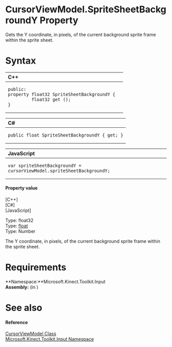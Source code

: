 CursorViewModel.SpriteSheetBackgroundY Property  
===============================================  

Gets the Y coordinate, in pixels, of the current background sprite frame within the sprite sheet. <span id="syntaxSection"></span>

Syntax  
======  

<table>
<colgroup>
<col width="100%" />
</colgroup>
<thead>
<tr class="header">
<th align="left">C++</th>
</tr>
</thead>
<tbody>
<tr class="odd">
<td align="left"><pre><code>public:  
property float32 SpriteSheetBackgroundY {  
         float32 get ();  
}</code></pre></td>
</tr>
</tbody>
</table>

<table>
<colgroup>
<col width="100%" />
</colgroup>
<thead>
<tr class="header">
<th align="left">C#</th>
</tr>
</thead>
<tbody>
<tr class="odd">
<td align="left"><pre><code>public float SpriteSheetBackgroundY { get; }</code></pre></td>
</tr>
</tbody>
</table>

<table>
<colgroup>
<col width="100%" />
</colgroup>
<thead>
<tr class="header">
<th align="left">JavaScript</th>
</tr>
</thead>
<tbody>
<tr class="odd">
<td align="left"><pre><code>var spriteSheetBackgroundY = cursorViewModel.spriteSheetBackgroundY;</code></pre></td>
</tr>
</tbody>
</table>

<span id="ID4ER"></span>
#### Property value  

[C++]   
 [C\#]   
 [JavaScript]   

Type: float32  
Type: [float](http://msdn.microsoft.com/en-us/library/system.single.aspx)  
Type: Number  

The Y coordinate, in pixels, of the current background sprite frame within the sprite sheet.  

<span id="requirements"></span>

Requirements  
============  

**Namespace:**Microsoft.Kinect.Toolkit.Input  
**Assembly:** (in )  

<span id="ID4E3"></span>

See also  
========  

<span id="ID4E5"></span>
#### Reference  

[CursorViewModel Class](../../CursorViewModel_Class.md)  
 [Microsoft.Kinect.Toolkit.Input Namespace](../../../Kinect.Toolkit.Input.md)  



<!--Please do not edit the data in the comment block below.-->
<!--
TOCTitle : SpriteSheetBackgroundY Property
RLTitle : CursorViewModel.SpriteSheetBackgroundY Property
KeywordK : SpriteSheetBackgroundY property
KeywordK : CursorViewModel.SpriteSheetBackgroundY property
KeywordF : Microsoft.Kinect.Toolkit.Input.CursorViewModel.SpriteSheetBackgroundY
KeywordF : CursorViewModel.SpriteSheetBackgroundY
KeywordF : SpriteSheetBackgroundY
KeywordF : Microsoft.Kinect.Toolkit.Input.CursorViewModel.SpriteSheetBackgroundY
KeywordA : P:Microsoft.Kinect.Toolkit.Input.CursorViewModel.SpriteSheetBackgroundY
AssetID : P:Microsoft.Kinect.Toolkit.Input.CursorViewModel.SpriteSheetBackgroundY
Locale : en-us
CommunityContent : 1
APIType : Managed
APILocation : 
APIName : Microsoft.Kinect.Toolkit.Input.CursorViewModel.SpriteSheetBackgroundY
TargetOS : Windows
TopicType : kbSyntax
DevLang : VB
DevLang : CSharp
DevLang : JavaScript
DevLang : C++
DocSet : K4Wv2
ProjType : K4Wv2Proj
Technology : Kinect for Windows
Product : Kinect for Windows SDK v2
productversion : 20
-->
